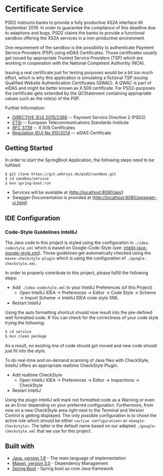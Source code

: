 # Certificate Service

PSD2 instructs banks to provide a fully productive XS2A interface till September 2019.
In order to guarantee the compliance of this deadline due to adaptions and bugs, PSD2
claims the banks to provide a functional sandbox offering the XS2A services
in a non-productive environment.

One requirement of the sandbox is the possibility to authenticate Payment Service Providers 
(PSP) using eIDAS Certificates. Those certificates usually get issued by appropriate
Trusted Service Providers (TSP) which are working in cooperation with the National 
Competent Authoritiy (NCA).

Issuing a real certificate just for testing purposes would be a bit too much effort, which
is why this application is simulating a fictional TSP issuing Qualified Website 
Authentication Certificates (QWAC). A QWAC is part of eIDAS and might be better known as
X.509 certificate. For PSD2-purposes the certificate gets extended by the QCStatement 
containing appropriate values such as the role(s) of the PSP.  

Further Information:
* [DIRECTIVE (EU) 2015/2366](https://eur-lex.europa.eu/legal-content/EN/TXT/PDF/?uri=CELEX:32015L2366&from=EN) -- Payment Service Directive 2 (PSD2)
* [ETSI](https://www.etsi.org/deliver/etsi_ts/119400_119499/119495/01.01.02_60/ts_119495v010102p.pdf) -- European Telecommunications Standards Institute 
* [RFC 3739](https://www.ietf.org/rfc/rfc3739.txt) -- X.509 Certificates
* [Regulation (EU) No 910/2014](https://eur-lex.europa.eu/legal-content/EN/TXT/PDF/?uri=CELEX:32014R0910&from=EN) –- eIDAS Certificate

   
## Getting Started
In order to start the SpringBoot Application, the following steps need to be fulfilled.
    
```sh 
$ git clone https://git.adorsys.de/psd2/sandbox.git
$ cd sandbox/service
$ mvn spring-boot:run
```

* Services will be available at (<http://localhost:8080/api/>)
* Swagger-Documentation is provided at (<http://localhost:8080/swagger-ui.html>)

## IDE Configuration

### Code-Style Guidelines IntelliJ
The Java code in this project is styled using the configuration in `./idea-codestyle.xml` which is based on Google-Code-Style (see: [intellij-java-google-style.xml](https://github.com/google/styleguide/blob/gh-pages/intellij-java-google-style.xml)).
Those guidelines get automatically checked using the `maven-checkstyle-plugin` which is using the configuration of `./google-checkstyle.xml`. 

In order to properly contribute to this project, please fulfill the following steps:

* Add `./idea-codestyle.xml` to your IntelliJ Preferences (of this Project) 
  * Open IntelliJ IDEA -> Preferences -> Editor -> Code Style -> Scheme -> Import Scheme -> IntelliJ IDEA code style XML 
* Restart IntelliJ 

Using the auto formatting shortcut should now result into the pre-defined well formatted code. #
You can check for the correctness of your code style trying the following:

```sh 
$ cd service
$ mvn clean package
```

As a result, no existing line of code should got moved and new code should just fit into the style. 

To do real-time and on-demand scanning of Java files with CheckStyle, IntelliJ offers an appropriate realtime CheckStyle Plugin. 

* Add realtime CheckStyle
  * Open IntelliJ IDEA -> Preferences -> Editor -> Inspections -> CheckStyle
* Restart IntelliJ

Using the plugin IntelliJ will mark not formatted code as a Warning or even as an Error depending on your preferred configuration.
Furthermore, from now on a new CheckStyle area right next to the Terminal and Version Control is getting displayed.
The only possible configuration is to chose the active rule which should be either `<active configuration>` or `<Google-Checkstyle>`. 
The latter is the default name based on our adapted `./google-checkstyle.xml` that we use for this project.


## Built with
* [Java, version 1.8](http://java.oracle.com) - The main language of implementation
* [Maven, version 3.0](https://maven.apache.org/) - Dependency Management
* [Spring Boot](https://projects.spring.io/spring-boot/) - Spring boot as core Java framework
